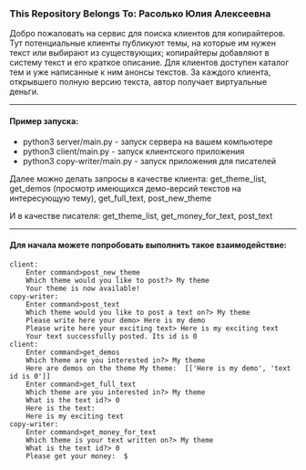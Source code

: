 ### This Repository Belongs To: Расолько Юлия Алексеевна

Добро пожаловать на сервис для поиска клиентов для копирайтеров. 
Тут потенциальные клиенты публикуют темы, на которые им нужен текст или выбирают из существующих; копирайтеры добавляют в систему текст и его краткое описание. Для клиентов доступен каталог тем и уже написанные к ним анонсы текстов. За каждого клиента, открывшего полную версию текста, автор получает виртуальные деньги.
***
#### Пример запуска:
- python3 server/main.py - запуск сервера на вашем компьютере
- python3 client/main.py - запуск клиентского приложения
- python3 copy-writer/main.py - запуск приложения для писателей


Далее можно делать запросы в качестве клиента:   get_theme_list, get_demos (просмотр имеющихся демо-версий текстов на интересующую тему), get_full_text, post_new_theme

И в качестве писателя:   get_theme_list, get_money_for_text, post_text
***
#### Для начала можете попробовать выполнить такое взаимодействие:
	client: 
		Enter command>post_new_theme
		Which theme would you like to post?> My theme
		Your theme is now available!
	copy-writer:
		Enter command>post_text
		Which theme would you like to post a text on?> My theme
		Please write here your demo> Here is my demo
		Please write here your exciting text> Here is my exciting text
		Your text successfully posted. Its id is 0
	client:
		Enter command>get_demos
		Which theme are you interested in?> My theme
		Here are demos on the theme My theme:  [['Here is my demo', 'text id is 0']]
		Enter command>get_full_text
		Which theme are you interested in?> My theme
		What is the text id?> 0
		Here is the text:
		Here is my exciting text
	copy-writer:
		Enter command>get_money_for_text
		Which theme is your text written on?> My theme
		What is the text id?> 0
		Please get your money:  $
